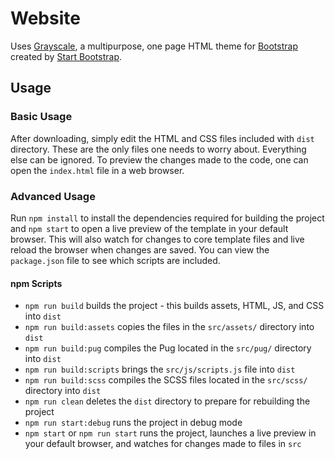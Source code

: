 # Website
Uses [Grayscale](https://startbootstrap.com/theme/grayscale/), a multipurpose, one page HTML theme for [Bootstrap](https://getbootstrap.com/) created by [Start Bootstrap](https://startbootstrap.com/).

## Usage
### Basic Usage
After downloading, simply edit the HTML and CSS files included with `dist` directory.
These are the only files one needs to worry about.
Everything else can be ignored.
To preview the changes made to the code, one can open the `index.html` file in a web browser.

### Advanced Usage
Run `npm install` to install the dependencies required for building the project and `npm start` to open a live preview of the template in your default browser.
This will also watch for changes to core template files and live reload the browser when changes are saved.
You can view the `package.json` file to see which scripts are included.

#### npm Scripts

- `npm run build` builds the project - this builds assets, HTML, JS, and CSS into `dist`
- `npm run build:assets` copies the files in the `src/assets/` directory into `dist`
- `npm run build:pug` compiles the Pug located in the `src/pug/` directory into `dist`
- `npm run build:scripts` brings the `src/js/scripts.js` file into `dist`
- `npm run build:scss` compiles the SCSS files located in the `src/scss/` directory into `dist`
- `npm run clean` deletes the `dist` directory to prepare for rebuilding the project
- `npm run start:debug` runs the project in debug mode
- `npm start` or `npm run start` runs the project, launches a live preview in your default browser, and watches for changes made to files in `src`
